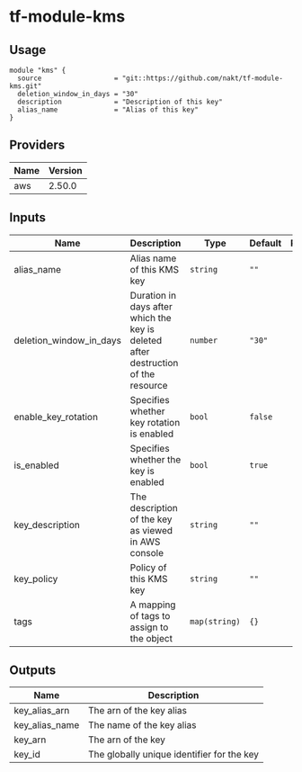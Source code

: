 # tf-module-kms

## Usage

```
module "kms" {
  source                  = "git::https://github.com/nakt/tf-module-kms.git"
  deletion_window_in_days = "30"
  description             = "Description of this key"
  alias_name              = "Alias of this key"
}
```
<!-- BEGINNING OF PRE-COMMIT-TERRAFORM DOCS HOOK -->
## Providers

| Name | Version |
|------|---------|
| aws | 2.50.0 |

## Inputs

| Name | Description | Type | Default | Required |
|------|-------------|------|---------|:-----:|
| alias\_name | Alias name of this KMS key | `string` | `""` | no |
| deletion\_window\_in\_days | Duration in days after which the key is deleted after destruction of the resource | `number` | `"30"` | no |
| enable\_key\_rotation | Specifies whether key rotation is enabled | `bool` | `false` | no |
| is\_enabled | Specifies whether the key is enabled | `bool` | `true` | no |
| key\_description | The description of the key as viewed in AWS console | `string` | `""` | no |
| key\_policy | Policy of this KMS key | `string` | `""` | no |
| tags | A mapping of tags to assign to the object | `map(string)` | `{}` | no |

## Outputs

| Name | Description |
|------|-------------|
| key\_alias\_arn | The arn of the key alias |
| key\_alias\_name | The name of the key alias |
| key\_arn | The arn of the key |
| key\_id | The globally unique identifier for the key |

<!-- END OF PRE-COMMIT-TERRAFORM DOCS HOOK -->
